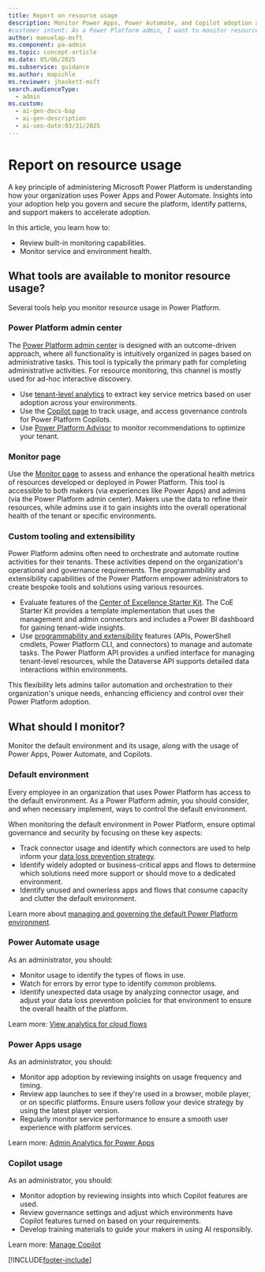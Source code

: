 ```yaml
---
title: Report on resource usage
description: Monitor Power Apps, Power Automate, and Copilot adoption and performance with tools and strategies to ensure governance and security.
#customer intent: As a Power Platform admin, I want to monitor resource usage so that I can ensure governance and security.
author: manuelap-msft
ms.component: pa-admin
ms.topic: concept-article
ms.date: 05/06/2025
ms.subservice: guidance
ms.author: mapichle
ms.reviewer: jhaskett-msft
search.audienceType:
  - admin
ms.custom:
  - ai-gen-docs-bap
  - ai-gen-description
  - ai-seo-date:03/31/2025
---
```


# Report on resource usage

A key principle of administering Microsoft Power Platform is understanding how your organization uses Power Apps and Power Automate. Insights into your adoption help you govern and secure the platform, identify patterns, and support makers to accelerate adoption.  

In this article, you learn how to:

- Review built-in monitoring capabilities.
- Monitor service and environment health.

## What tools are available to monitor resource usage?

Several tools help you monitor resource usage in Power Platform.

### Power Platform admin center

The [Power Platform admin center](/power-platform/admin/new-admin-center) is designed with an outcome-driven approach, where all functionality is intuitively organized in pages based on administrative tasks. This tool is typically the primary path for completing administrative activities. For resource monitoring, this channel is mostly used for ad-hoc interactive discovery.

- Use [tenant-level analytics](/power-platform/admin/tenant-level-analytics) to extract key service metrics based on user adoption across your environments.
- Use the [Copilot page](/power-platform/admin/copilot/copilot-hub) to track usage, and access governance controls for Power Platform Copilots.
- Use [Power Platform Advisor](/power-platform/admin/power-platform-advisor) to monitor recommendations to optimize your tenant.

### Monitor page

Use the [Monitor page](/power-platform/admin/monitoring/monitoring-overview) to assess and enhance the operational health metrics of resources developed or deployed in Power Platform. This tool is accessible to both makers (via experiences like Power Apps) and admins (via the Power Platform admin center). Makers use the data to refine their resources, while admins use it to gain insights into the overall operational health of the tenant or specific environments. 

### Custom tooling and extensibility

Power Platform admins often need to orchestrate and automate routine activities for their tenants. These activities depend on the organization's operational and governance requirements. The programmability and extensibility capabilities of the Power Platform empower administrators to create bespoke tools and solutions using various resources.

- Evaluate features of the [Center of Excellence Starter Kit](../coe/starter-kit.md). The CoE Starter Kit provides a template implementation that uses the management and admin connectors and includes a Power BI dashboard for gaining tenant-wide insights.
- Use [programmability and extensibility](/power-platform/admin/programmability-extensibility-overview) features (APIs, PowerShell cmdlets, Power Platform CLI, and connectors) to manage and automate tasks. The Power Platform API provides a unified interface for managing tenant-level resources, while the Dataverse API supports detailed data interactions within environments.

This flexibility lets admins tailor automation and orchestration to their organization's unique needs, enhancing efficiency and control over their Power Platform adoption.

## What should I monitor?

Monitor the default environment and its usage, along with the usage of Power Apps, Power Automate, and Copilots.

### Default environment

Every employee in an organization that uses Power Platform has access to the default environment. As a Power Platform admin, you should consider, and when necessary implement, ways to control the default environment.

When monitoring the default environment in Power Platform, ensure optimal governance and security by focusing on these key aspects:

- Track connector usage and identify which connectors are used to help inform your [data loss prevention strategy](dlp-strategy.md).  
- Identify widely adopted or business-critical apps and flows to determine which solutions need more support or should move to a dedicated environment.
- Identify unused and ownerless apps and flows that consume capacity and clutter the default environment.

Learn more about [managing and governing the default Power Platform environment](manage-default-environment.md).

### Power Automate usage

As an administrator, you should:

- Monitor usage to identify the types of flows in use.
- Watch for errors by error type to identify common problems.
- Identify unexpected data usage by analyzing connector usage, and adjust your data loss prevention policies for that environment to ensure the overall health of the platform.

Learn more: [View analytics for cloud flows](../../admin/analytics-flow.md)

### Power Apps usage

As an administrator, you should:

- Monitor app adoption by reviewing insights on usage frequency and timing.
- Review app launches to see if they're used in a browser, mobile player, or on specific platforms. Ensure users follow your device strategy by using the latest player version.  
- Regularly monitor service performance to ensure a smooth user experience with platform services.  

Learn more: [Admin Analytics for Power Apps](../../admin/analytics-powerapps.md)

### Copilot usage

As an administrator, you should:

- Monitor adoption by reviewing insights into which Copilot features are used.  
- Review governance settings and adjust which environments have Copilot features turned on based on your requirements.
- Develop training materials to guide your makers in using AI responsibly.  

Learn more: [Manage Copilot](/power-platform/admin/copilot/copilot-hub)

[!INCLUDE[footer-include](../../includes/footer-banner.md)]
